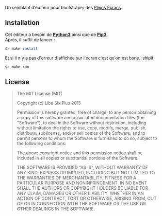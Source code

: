 Un semblant d'éditeur pour bootstraper des [Pleins Écrans](http://www.liberation.fr/apps/2015/10/jmjarre/).

## Installation

Cet éditeur a besoin de [**Python3**](https://www.python.org/downloads/) ainsi que de [**Pip3**](https://pip.pypa.io/en/stable/installing/).  
Après, il suffit de lancer :
```bash
$> make install
```
Et si il n'y a pas d'erreur d'affichée sur l'écran c'est qu'on est bons. :shipit:

```bash
$> make run
```

## License

> The MIT License (MIT)
>
> Copyright (c) Libé Six Plus 2015
>
> Permission is hereby granted, free of charge, to any person obtaining a copy
> of this software and associated documentation files (the "Software"), to deal
> in the Software without restriction, including without limitation the rights
> to use, copy, modify, merge, publish, distribute, sublicense, and/or sell
> copies of the Software, and to permit persons to whom the Software is
> furnished to do so, subject to the following conditions:
>
> The above copyright notice and this permission notice shall be included in
> all copies or substantial portions of the Software.
>
> THE SOFTWARE IS PROVIDED "AS IS", WITHOUT WARRANTY OF ANY KIND, EXPRESS OR
> IMPLIED, INCLUDING BUT NOT LIMITED TO THE WARRANTIES OF MERCHANTABILITY,
> FITNESS FOR A PARTICULAR PURPOSE AND NONINFRINGEMENT. IN NO EVENT SHALL THE
> AUTHORS OR COPYRIGHT HOLDERS BE LIABLE FOR ANY CLAIM, DAMAGES OR OTHER
> LIABILITY, WHETHER IN AN ACTION OF CONTRACT, TORT OR OTHERWISE, ARISING FROM,
> OUT OF OR IN CONNECTION WITH THE SOFTWARE OR THE USE OR OTHER DEALINGS IN
> THE SOFTWARE.
